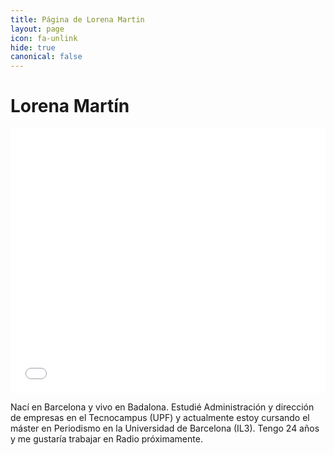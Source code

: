 ```yaml
---
title: Página de Lorena Martin
layout: page
icon: fa-unlink
hide: true
canonical: false
---
```



# Lorena Martín

<iframe id="datawrapper-chart-Rvuba" src="//datawrapper.dwcdn.net/Rvuba/1/" scrolling="no" frameborder="0" allowtransparency="true" style="width: 0; min-width: 100% !important;" height="423"></iframe><script type="text/javascript">if("undefined"==typeof window.datawrapper)window.datawrapper={};window.datawrapper["Rvuba"]={},window.datawrapper["Rvuba"].embedDeltas={"100":616,"200":511,"300":467,"400":440,"500":423,"700":423,"800":423,"900":423,"1000":423},window.datawrapper["Rvuba"].iframe=document.getElementById("datawrapper-chart-Rvuba"),window.datawrapper["Rvuba"].iframe.style.height=window.datawrapper["Rvuba"].embedDeltas[Math.min(1e3,Math.max(100*Math.floor(window.datawrapper["Rvuba"].iframe.offsetWidth/100),100))]+"px",window.addEventListener("message",function(a){if("undefined"!=typeof a.data["datawrapper-height"])for(var b in a.data["datawrapper-height"])if("Rvuba"==b)window.datawrapper["Rvuba"].iframe.style.height=a.data["datawrapper-height"][b]+"px"});</script>

Nací en Barcelona y vivo en Badalona. Estudié Administración y dirección de empresas en el Tecnocampus (UPF) y actualmente estoy cursando el máster en Periodismo en la Universidad de Barcelona (IL3). Tengo 24 años y me gustaría trabajar en Radio próximamente.



